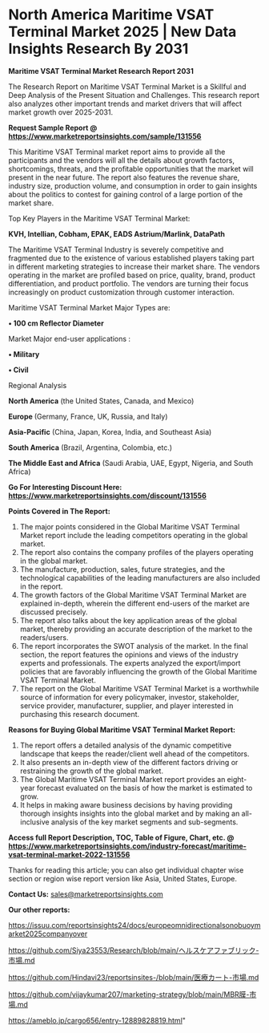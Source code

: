 # North America Maritime VSAT Terminal Market 2025 | New Data Insights Research By 2031

<strong>Maritime VSAT Terminal Market Research Report 2031</strong>

The Research Report on Maritime VSAT Terminal Market is a Skillful and Deep Analysis of the Present Situation and Challenges. This research report also analyzes other important trends and market drivers that will affect market growth over 2025-2031.

<strong>Request Sample Report @ <a href=https://www.marketreportsinsights.com/sample/131556>https://www.marketreportsinsights.com/sample/131556</a></strong>

This Maritime VSAT Terminal market report aims to provide all the participants and the vendors will all the details about growth factors, shortcomings, threats, and the profitable opportunities that the market will present in the near future. The report also features the revenue share, industry size, production volume, and consumption in order to gain insights about the politics to contest for gaining control of a large portion of the market share.

Top Key Players in the Maritime VSAT Terminal Market:

<strong>KVH, Intellian, Cobham, EPAK, EADS Astrium/Marlink, DataPath</strong>

The Maritime VSAT Terminal Industry is severely competitive and fragmented due to the existence of various established players taking part in different marketing strategies to increase their market share. The vendors operating in the market are profiled based on price, quality, brand, product differentiation, and product portfolio. The vendors are turning their focus increasingly on product customization through customer interaction.

Maritime VSAT Terminal Market Major Types are:

<strong>• 100 cm Reflector Diameter</strong>

Market Major end-user applications :

<strong>• Military

• Civil</strong>

Regional Analysis

</u><strong><b>North America</b></strong> (the United States, Canada, and Mexico)

<strong><b>Europe </b></strong>(Germany, France, UK, Russia, and Italy)

<strong><b>Asia-Pacific</b></strong> (China, Japan, Korea, India, and Southeast Asia)

<strong><b>South America</b></strong> (Brazil, Argentina, Colombia, etc.)

<strong><b>The Middle East and Africa</b></strong> (Saudi Arabia, UAE, Egypt, Nigeria, and South Africa)

<strong>Go For Interesting Discount Here: <a href=https://www.marketreportsinsights.com/discount/131556>https://www.marketreportsinsights.com/discount/131556</a></strong>

<strong>Points Covered in The Report:</strong>
<ol>
  <li>The major points considered in the Global Maritime VSAT Terminal Market report include the leading competitors operating in the global market.</li>
  <li>The report also contains the company profiles of the players operating in the global market.</li>
  <li>The manufacture, production, sales, future strategies, and the technological capabilities of the leading manufacturers are also included in the report.</li>
  <li>The growth factors of the Global Maritime VSAT Terminal Market are explained in-depth, wherein the different end-users of the market are discussed precisely.</li>
  <li>The report also talks about the key application areas of the global market, thereby providing an accurate description of the market to the readers/users.</li>
  <li>The report incorporates the SWOT analysis of the market. In the final section, the report features the opinions and views of the industry experts and professionals. The experts analyzed the export/import policies that are favorably influencing the growth of the Global Maritime VSAT Terminal Market.</li>
  <li>The report on the Global Maritime VSAT Terminal Market is a worthwhile source of information for every policymaker, investor, stakeholder, service provider, manufacturer, supplier, and player interested in purchasing this research document.</li>
</ol>
<strong>Reasons for Buying Global Maritime VSAT Terminal Market Report:</strong>

<ol>
  <li>The report offers a detailed analysis of the dynamic competitive landscape that keeps the reader/client well ahead of the competitors.</li>
  <li>It also presents an in-depth view of the different factors driving or restraining the growth of the global market.</li>
  <li>The Global Maritime VSAT Terminal Market report provides an eight-year forecast evaluated on the basis of how the market is estimated to grow.</li>
  <li>It helps in making aware business decisions by having providing thorough insights insights into the global market and by making an all-inclusive analysis of the key market segments and sub-segments.</li>
</ol>
<strong>Access full Report Description, TOC, Table of Figure, Chart, etc. @ <a href=https://www.marketreportsinsights.com/industry-forecast/maritime-vsat-terminal-market-2022-131556>https://www.marketreportsinsights.com/industry-forecast/maritime-vsat-terminal-market-2022-131556</a></strong>


Thanks for reading this article; you can also get individual chapter wise section or region wise report version like Asia, United States, Europe.

<strong>Contact Us:</strong>
sales@marketreportsinsights.com

<strong>Our other reports:</strong>

<a href=https://issuu.com/reportsinsights24/docs/europeomnidirectionalsonobuoymarket2025companyover>https://issuu.com/reportsinsights24/docs/europeomnidirectionalsonobuoymarket2025companyover</a>

<a href=https://github.com/Siya23553/Research/blob/main/ヘルスケアファブリック-市場.md>https://github.com/Siya23553/Research/blob/main/ヘルスケアファブリック-市場.md</a>

<a href=https://github.com/Hindavi23/reportsinsites-/blob/main/医療カート-市場.md>https://github.com/Hindavi23/reportsinsites-/blob/main/医療カート-市場.md</a>

<a href=https://github.com/vijaykumar207/marketing-strategy/blob/main/MBR膜-市場.md>https://github.com/vijaykumar207/marketing-strategy/blob/main/MBR膜-市場.md</a>

<a href=https://ameblo.jp/cargo656/entry-12889828819.html>https://ameblo.jp/cargo656/entry-12889828819.html</a>"
